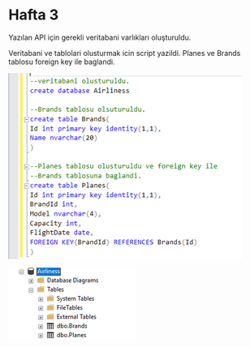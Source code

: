 # Hafta 3
Yazılan API için gerekli veritabani varlıkları oluşturuldu.

Veritabani ve tablolari olusturmak icin script yazildi. Planes ve Brands tablosu foreign key ile baglandi.

![script](https://github.com/AKBANK-Patika-FullStack-Bootcamp/EsmaKaragulle_Homeworks/blob/master/homewrok_three/images/scrpt.png)

![script](https://github.com/AKBANK-Patika-FullStack-Bootcamp/EsmaKaragulle_Homeworks/blob/master/homewrok_three/images/sqlAR.png)
